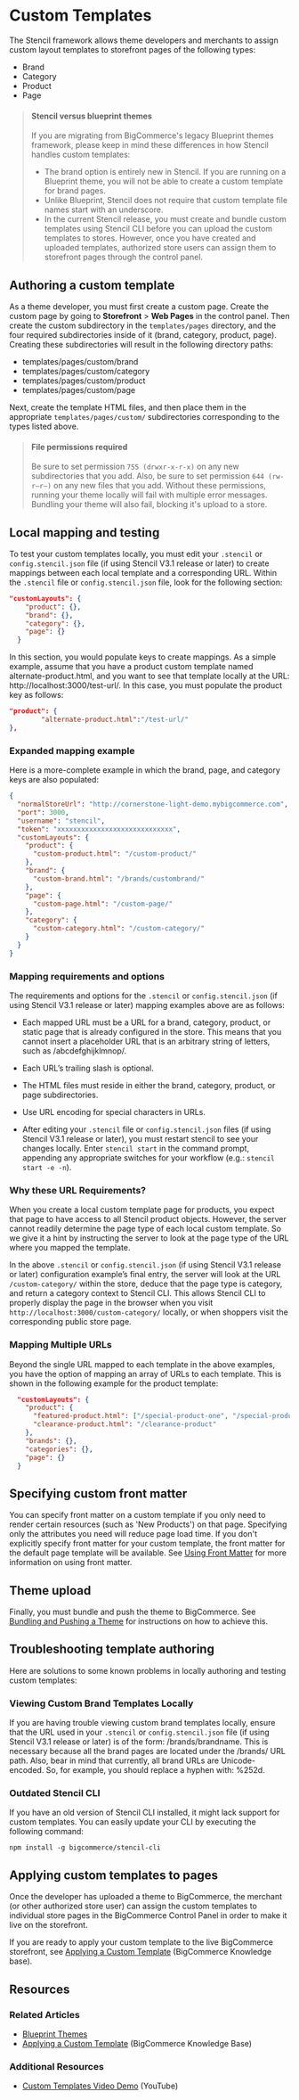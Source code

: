 # Custom Templates



The Stencil framework allows theme developers and merchants to assign custom layout templates to storefront pages of the following types:

* Brand
* Category
* Product
* Page

<!-- theme: warning -->
> #### Stencil versus blueprint themes
> If you are migrating from BigCommerce's legacy Blueprint themes framework, please keep in mind these differences in how Stencil handles custom templates:
> * The brand option is entirely new in Stencil. If you are running on a Blueprint theme, you will not be able to create a custom template for brand pages.
> * Unlike Blueprint, Stencil does not require that custom template file names start with an underscore.
> * In the current Stencil release, you must create and bundle custom templates using Stencil CLI before you can upload the custom templates to stores. However, once you have created and uploaded templates, authorized store users can assign them to storefront pages through the control panel.


## Authoring a custom template

As a theme developer, you must first create a custom page. Create the custom page by going to **Storefront** > **Web Pages** in the control panel. Then create the custom subdirectory in the `templates/pages` directory, and the four required subdirectories inside of it (brand, category, product, page). Creating these subdirectories will result in the following directory paths:

* templates/pages/custom/brand
* templates/pages/custom/category
* templates/pages/custom/product
* templates/pages/custom/page

Next, create the template HTML files, and then place them in the appropriate `templates/pages/custom/` subdirectories corresponding to the types listed above.

<!-- theme: warning -->
> #### File permissions required
> Be sure to set permission `755 (drwxr-x-r-x)` on any new subdirectories that you add. Also, be sure to set permission `644 (rw-r–r–)` on any new files that you add.
> Without these permissions, running your theme locally will fail with multiple error messages. Bundling your theme will also fail, blocking it's upload to a store.

## Local mapping and testing

To test your custom templates locally, you must edit your `.stencil` or `config.stencil.json` file (if using Stencil V3.1 release or later) to create mappings between each local template and a corresponding URL. Within the `.stencil` file or `config.stencil.json` file, look for the following section:

```json title="customLayouts properties config.stencil.json" lineNumbers
"customLayouts": {
    "product": {},
    "brand": {},
    "category": {},
    "page": {}
  }
```

In this section, you would populate keys to create mappings. As a simple example, assume that you have a product custom template named alternate-product.html, and you want to see that template locally at the URL: http://localhost:3000/test-url/. In this case, you must populate the product key as follows:

```json title="Populate product key" lineNumbers
"product": {
    	"alternate-product.html":"/test-url/"
},
```

### Expanded mapping example

Here is a more-complete example in which the brand, page, and category keys are also populated:

```json title="Populated brand, page, and category keys" lineNumbers
{
  "normalStoreUrl": "http://cornerstone-light-demo.mybigcommerce.com",
  "port": 3000,
  "username": "stencil",
  "token": "xxxxxxxxxxxxxxxxxxxxxxxxxxxxx",
  "customLayouts": {
    "product": {
      "custom-product.html": "/custom-product/"
    },
    "brand": {
      "custom-brand.html": "/brands/custombrand/"
    },
    "page": {
      "custom-page.html": "/custom-page/"
    },
    "category": {
      "custom-category.html": "/custom-category/"
    }
  }
}
```

### Mapping requirements and options

The requirements and options for the `.stencil` or `config.stencil.json` (if using Stencil V3.1 release or later) mapping examples above are as follows:

* Each mapped URL must be a URL for a brand, category, product, or static page that is already configured in the store. This means that you cannot insert a placeholder URL that is an arbitrary string of letters, such as /abcdefghijklmnop/.

* Each URL’s trailing slash is optional.

* The HTML files must reside in either the brand, category, product, or page subdirectories.

* Use URL encoding for special characters in URLs.

* After editing your `.stencil` file or `config.stencil.json` files (if using Stencil V3.1 release or later), you must restart stencil to see your changes locally. Enter `stencil start` in the command prompt, appending any appropriate switches for your workflow (e.g.: `stencil start -e -n`).

### Why these URL Requirements?
When you create a local custom template page for products, you expect that page to have access to all Stencil product objects. However, the server cannot readily determine the page type of each local custom template. So we give it a hint by instructing the server to look at the page type of the URL where you mapped the template.

In the above `.stencil` or `config.stencil.json` (if using Stencil V3.1 release or later) configuration example’s final entry, the server will look at the URL `/custom‑category/` within the store, deduce that the page type is category, and return a category context to Stencil CLI. This allows Stencil CLI to properly display the page in the browser when you visit `http://localhost:3000/custom‑category/` locally, or when shoppers visit the corresponding public store page.

### Mapping Multiple URLs
Beyond the single URL mapped to each template in the above examples, you have the option of mapping an array of URLs to each template. This is shown in the following example for the product template:


```json title="Map multiple URLs" lineNumbers
  "customLayouts": {
    "product": {
      "featured-product.html": ["/special-product-one", "/special-product-two"],
      "clearance-product.html": "/clearance-product"
    },
    "brands": {},
    "categories": {},
    "page": {}
  }
```

## Specifying custom front matter

You can specify front matter on a custom template if you only need to render certain resources (such as 'New Products') on that page. Specifying only the attributes you need will reduce page load time. If you don't explicitly specify front matter for your custom template, the front matter for the default page template will be available. See [Using Front Matter](/stencil-docs/storefront-customization/using-front-matter) for more information on using front matter.

## Theme upload

Finally, you must bundle and push the theme to BigCommerce. See [Bundling and Pushing a Theme](/stencil-docs/deploying-a-theme/bundling-and-pushing) for instructions on how to achieve this.

## Troubleshooting template authoring

Here are solutions to some known problems in locally authoring and testing custom templates:

### Viewing Custom Brand Templates Locally

If you are having trouble viewing custom brand templates locally, ensure that the URL used in your `.stencil` or `config.stencil.json` file (if using Stencil V3.1 release or later) is of the form: /brands/brandname. This is necessary because all the brand pages are located under the /brands/ URL path. Also, bear in mind that currently, all brand URLs are Unicode-encoded. So, for example, you should replace a hyphen with: %252d.

### Outdated Stencil CLI

If you have an old version of Stencil CLI installed, it might lack support for custom templates. You can easily update your CLI by executing the following command:

`npm install -g bigcommerce/stencil-cli`

## Applying custom templates to pages

Once the developer has uploaded a theme to BigCommerce, the merchant (or other authorized store user) can assign the custom templates to individual store pages in the BigCommerce Control Panel in order to make it live on the storefront.

If you are ready to apply your custom template to the live BigCommerce storefront, see [Applying a Custom Template](https://support.bigcommerce.com/s/article/Stencil-Themes#custom-template) (BigCommerce Knowledge base).

## Resources

### Related Articles
* [Blueprint Themes](/legacy/blueprint-themes)
* [Applying a Custom Template](https://support.bigcommerce.com/s/article/Stencil-Themes#custom-templates) (BigCommerce Knowledge Base)

### Additional Resources

* [Custom Templates Video Demo](//youtube.com/watch?v=qgaDX7bhmd8) (YouTube)
